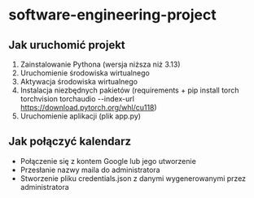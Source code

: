 # software-engineering-project

## Jak uruchomić projekt

1. Zainstalowanie Pythona (wersja niższa niż 3.13)
2. Uruchomienie środowiska wirtualnego
3. Aktywacja środowiska wirtualnego
4. Instalacja niezbędnych pakietów (requirements + pip install torch torchvision torchaudio --index-url https://download.pytorch.org/whl/cu118)
5. Uruchomienie aplikacji (plik app.py)

## Jak połączyć kalendarz
- Połączenie się z kontem Google lub jego utworzenie
- Przesłanie nazwy maila do administratora
- Stworzenie pliku credentials.json z danymi wygenerowanymi przez administratora

